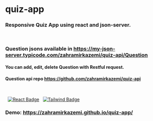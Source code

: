# quiz-app
### Responsive Quiz App using react and json-server.
&nbsp;
### Question jsons available in https://my-json-server.typicode.com/zahramirkazemi/quiz-api/Question
#### You can add, edit, delete Question with Restful request.
#### Question api repo https://github.com/zahramirkazemi/quiz-api
&nbsp;

&nbsp;
[![React Badge](https://img.shields.io/badge/-React-61DBFB?style=plastic&labelColor=black&logo=react&logoColor=61DBFB)](https://reactjs.org/)
&nbsp;
[![Tailwind Badge](https://img.shields.io/badge/-TailwindCss-0ea4e9?style=plastic&labelColor=black&logo=TailwindCss&logoColor=0ea4e9)](https://tailwindcss.com/)

### Demo: https://zahramirkazemi.github.io/quiz-app/
